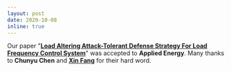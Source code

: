 ```yaml
---
layout: post
date: 2020-10-08
inline: true
---
```


<!--Our paper "<a href="https://doi.org/10.1109/TII.2020.3001095" target="\_blank"><strong>Model-Free Emergency Frequency Control Based on Reinforcement Learning</strong></a>" was accepted to <strong>IEEE Transactions on Industrial Informatics</strong>.  :sparkles: :smile:-->

Our paper "<a href="https://doi.org/10.1016/j.apenergy.2020.116015" target="\_blank"><strong>Load Altering Attack-Tolerant Defense Strategy For Load Frequency Control System</strong></a>" was accepted to <strong>Applied Energy</strong>. Many thanks to <strong>Chunyu Chen</strong> and <a href="https://www.researchgate.net/profile/Xin_Fang10" target="\_blank"><strong>Xin Fang</strong></a> for their hard word.
